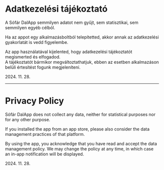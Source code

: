# Adatkezelési tájékoztató

A Sófár DalApp semmilyen adatot nem gyűjt, sem statisztikai, sem semmilyen egyéb célból.

Ha az appot egy alkalmazásboltból telepítetted, akkor annak az adatkezelési gyakorlatát is vedd figyelembe.

Az app használatával kijelented, hogy adatkezelési tájékoztatót megismerted és elfogadod.\
A tájékoztatót bármikor megváltoztathatjuk, ebben az esetben alkalmazáson belüli értesítést fogunk megjeleníteni.

2024\. 11. 28.

---

# Privacy Policy

Sófár DalApp does not collect any data, neither for statistical purposes nor for any other purpose.

If you installed the app from an app store, please also consider the data management practices of that platform.

By using the app, you acknowledge that you have read and accept the data management policy.
We may change the policy at any time, in which case an in-app notification will be displayed.

2024\. 11. 28.